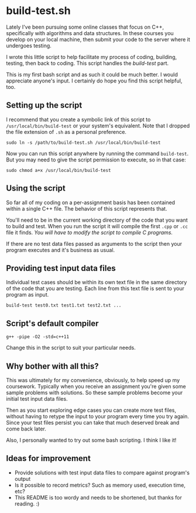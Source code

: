 build-test.sh
=======

Lately I've been pursuing some online classes that focus on C++, specifically with algorithms and data structures. In these courses you develop on your local machine, then submit your code to the server where it undergoes testing.

I wrote this little script to help facilitate my process of coding, building, testing, then back to coding. This script handles the *build-test* part.

This is my first bash script and as such it could be much better. I would appreciate anyone's input. I certainly do hope you find this script helpful, too.

Setting up the script
-------
I recommend that you create a symbolic link of this script to `/usr/local/bin/build-test` or your system's equivalent. Note that I dropped the file extension of `.sh` as a personal preference.
~~~~
sudo ln -s /path/to/build-test.sh /usr/local/bin/build-test
~~~~
Now you can run this script anywhere by running the command `build-test`. But you may need to give the script permission to execute, so in that case:
~~~~
sudo chmod a+x /usr/local/bin/build-test
~~~~

Using the script
-----
So far all of my coding on a per-assignment basis has been contained within a single C++ file. The behavior of this script represents that.

You'll need to be in the current working directory of the code that you want to build and test. When you run the script it will compile the first `.cpp` or `.cc` file it finds. *You will have to modify the script to compile C programs.*

If there are no test data files passed as arguments to the script then your program executes and it's business as usual.

Providing test input data files
-----
Individual test cases should be within its own text file in the same directory of the code that you are testing. Each line from this text file is sent to your program as input.
~~~~
build-test test0.txt test1.txt test2.txt ...
~~~~

Script's default compiler
-----
~~~~
g++ -pipe -O2 -std=c++11
~~~~
Change this in the script to suit your particular needs.


Why bother with all this?
-----
This was ultimately for my convenience, obviously, to help speed up my coursework. Typically when you receive an assignment you're given some sample problems with solutions. So these sample problems become your initial test input data files.

Then as you start exploring edge cases you can create more test files, without having to retype the input to your program every time you try again. Since your test files persist you can take that much deserved break and come back later.

Also, I personally wanted to try out some bash scripting. I think I like it!

Ideas for improvement
----
  * Provide solutions with test input data files to compare against program's output
  * Is it possible to record metrics? Such as memory used, execution time, etc?
  * This README is too wordy and needs to be shortened, but thanks for reading. :)
